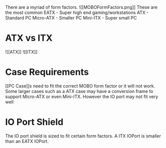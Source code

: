 
There are a myriad of form factors. 
![[MOBOFormFactors.png]]
These are the most common
	EATX - Super high end gaming/workstations
	ATX - Standard PC
	Micro-ATX - Smaller PC
	Mini-ITX - Super small PC

# ATX vs ITX
![[ATX]]
![[ITX]]


# Case Requirements
[[PC Case]]s need to fit the correct MOBO form factor or it will not work.
Some larger cases such as a ATX case may have a conversion frame to support Micro-ATX or even Mini-ITX.
	However the IO port may not fit very well

# IO Port Shield
The IO port shield is sized to fit certain form factors. A ITX IOPort is smaller than an EATX IOPort.